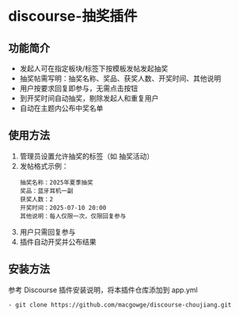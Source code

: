 # discourse-抽奖插件

## 功能简介
- 发起人可在指定板块/标签下按模板发帖发起抽奖
- 抽奖帖需写明：抽奖名称、奖品、获奖人数、开奖时间、其他说明
- 用户按要求回复即参与，无需点击按钮
- 到开奖时间自动抽奖，剔除发起人和重复用户
- 自动在主题内公布中奖名单

## 使用方法
1. 管理员设置允许抽奖的标签（如 抽奖活动）
2. 发帖格式示例：
   ```
   抽奖名称：2025年夏季抽奖
   奖品：蓝牙耳机一副
   获奖人数：2
   开奖时间：2025-07-10 20:00
   其他说明：每人仅限一次，仅限回复参与
   ```
3. 用户只需回复参与
4. 插件自动开奖并公布结果

## 安装方法
参考 Discourse 插件安装说明，将本插件仓库添加到 app.yml
```
- git clone https://github.com/macgowge/discourse-choujiang.git
```
